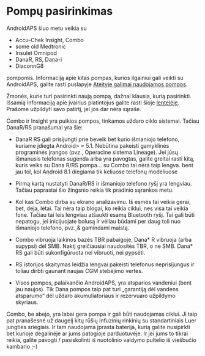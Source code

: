 # Pompų pasirinkimas

AndroidAPS šiuo metu veikia su

* Accu-Chek Insight, Combo
* some old Medtronic
* Insulet Omnipod
* DanaR, RS, Dana-i
* DiaconnG8

pompomis. Informaciją apie kitas pompas, kurios ilgainiui gali veikti su AndroidAPS, galite rasti puslapyje [Ateityje galimai naudojamos pompos](Future-possible-Pump-Drivers.md).

Žmonės, kurie turi pasirinkti naują pompą, dažnai klausia, kurią pasirinkti. Išsamią informaciją apie įvairius platintojus galite rasti šioje [lentelėje](https://drive.google.com/open?id=1CRfmmjA-0h_9nkRViP3J9FyflT9eu-a8HeMrhrKzKz0). Prašome užpildyti savo patirtį, jei jos dar nėra sąraše.

Combo ir Insight yra puikios pompos, tinkamos uždaro ciklo sistemai. Tačiau DanaR/RS pranašumai yra šie:

* DanaR RS gali prisijungti prie beveik bet kurio išmaniojo telefono, kuriame įdiegta Android> = 5.1. Nebūtina pakeisti gamyklinės programinės įrangos (pvz., Operacine sistema Lineage). Jei jūsų išmanusis telefonas sugenda arba yra pavogtas, galite greitai rasti kitą, kuris veiks su Dana </em> R/RS pompa... su Combo tai nėra taip lengva. bent jau tol, kol Android 8.1 diegiama tik keliuose telefonų modeliuose

* Pirmą kartą nustatyti DanaR/RS ir išmaniojo telefono ryšį yra lengviau. Tačiau paprastai šio žingsnio reikia tik pradinio sąrankos metu.

* Kol kas Combo dirba su ekrano analizavimu. Iš esmės tai veikia gerai, bet, deja, lėtai. Tai nėra taip blogai, ko reikia ciklui, nes visa tai veikia fone. Tačiau tai leis lengviau atšaukti esamą Bluetooth ryšį. Tai gali būti nepatogu, jei inicijuojate bolusą ir vėliau būdami per daug toli nuo išmaniojo telefono, pvz.,& gamindami maistą.

* Combo vibruoja laikinos bazės TBR pabaigoje, Dana* R vibruoja (arba supypsi) dėl SMB. Naktį greičiausiai naudositės TBR, o ne SMB. Dana* RS gali būti sukonfigūruota nei vibruoti, nei pypsėti.

* RS istorijos skaitymas leidžia lengvai pakeisti telefonus neprisijungus ir toliau dirbti gaunant naujas CGM stebėjimo vertes.

* Visos pompos, palaikančio AndroidAPS, yra atsparios vandeniui (bent jau naujos). Tik Dana pompos taip pat turi „garantiją dėl vandens atsparumo“ dėl uždaro akumuliatoriaus ir rezervuaro užpildymo skyriaus.

Combo, be abejo, yra labai gera pompa ir gali būti naudojamas ciklui. Ji taip pat pranašesnė už daugelį kitų rūšių infuzinių rinkinių su standartiniais Luer jungties sriegiais. Ir tam naudojama įprasta baterija, kurią galite nusipirkti bet kurioje degalinėje ar jums patogioje parduotuvėje. Ir jei jums to tikrai reikia, galite pavogti / pasiskolinti iš nuotolinio valdymo pultelio iš viešbučio kambario ;-)